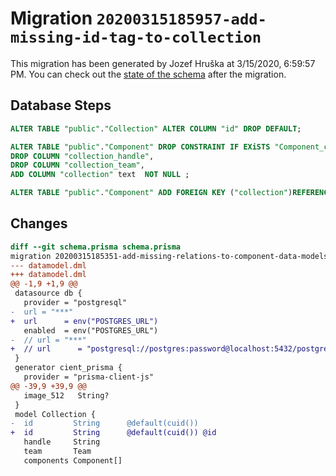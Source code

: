 # Migration `20200315185957-add-missing-id-tag-to-collection`

This migration has been generated by Jozef Hruška at 3/15/2020, 6:59:57 PM.
You can check out the [state of the schema](./schema.prisma) after the migration.

## Database Steps

```sql
ALTER TABLE "public"."Collection" ALTER COLUMN "id" DROP DEFAULT;

ALTER TABLE "public"."Component" DROP CONSTRAINT IF EXiSTS "Component_collection_handle_collection_team_fkey",
DROP COLUMN "collection_handle",
DROP COLUMN "collection_team",
ADD COLUMN "collection" text  NOT NULL ;

ALTER TABLE "public"."Component" ADD FOREIGN KEY ("collection")REFERENCES "public"."Collection"("id") ON DELETE CASCADE  ON UPDATE CASCADE
```

## Changes

```diff
diff --git schema.prisma schema.prisma
migration 20200315185351-add-missing-relations-to-component-data-models..20200315185957-add-missing-id-tag-to-collection
--- datamodel.dml
+++ datamodel.dml
@@ -1,9 +1,9 @@
 datasource db {
   provider = "postgresql"
-  url = "***"
+  url      = env("POSTGRES_URL")
   enabled  = env("POSTGRES_URL")
-  // url = "***"
+  // url      = "postgresql://postgres:password@localhost:5432/postgres"
 }
 generator cient_prisma {
   provider = "prisma-client-js"
@@ -39,9 +39,9 @@
   image_512   String?
 }
 model Collection {
-  id         String      @default(cuid())
+  id         String      @default(cuid()) @id
   handle     String
   team       Team
   components Component[]
```


